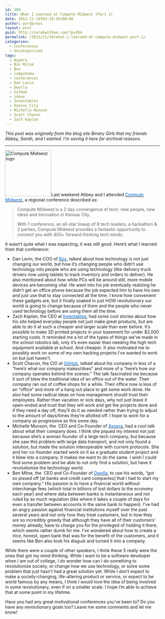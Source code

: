 ```yaml
---
id: 284
title: What I Learned at Compute Midwest (Part 1)
date: 2012-11-19T03:19:35+00:00
author: wordpress
layout: post
guid: http://sarahwithee.com/?p=284
permalink: /2012/11/19/what-i-learned-at-compute-midwest-part-1/
categories:
  - Conferences
  - Uncategorized
tags:
  - Aspera
  - Bin Milne
  - Box
  - computemw
  - conferences
  - Dan Levin
  - Dwolla
  - GitHub
  - ideas
  - Inventables
  - Kansas City
  - Michelle Munson
  - Scott Chacon
  - Zach Kaplan
---
```

_This post was originally from the blog site Binary Girls that my friends Abbey, Sarah, and I started. I’m saving it here for archival reasons._

* * *

[<img class="alignright size-full wp-image-285" src="http://sarahwithee.com/wp-content/uploads/CMW_logo-150x150.png" alt="Compute Midwest logo" width="150" height="150" />](http://www.binarygirls.com/wp-content/uploads/2012/11/CMW_logo.png)Last weekend Abbey and I attended <a href="http://www.computemidwest.com" target="_blank" rel="noopener noreferrer"><u><span style="color: #0066cc;">Compute Midwest</span></u></a>, a regional conference described as:

> Compute Midwest is a 2 day convergence of tech: new people, new ideas and innovation in Kansas City.<!--more-->
> 
> With 1 conference, an all-star lineup of 8 tech leaders, a hackathon & 2 parties, Compute Midwest provides a fantastic opportunity to connect you with 400+ forward thinking tech minds.

It wasn&#8217;t quite what I was expecting, it was still good. Here&#8217;s what I learned from that conference:

  * Dan Levin, the COO of <a href="http://www.box.com/" target="_blank" rel="noopener noreferrer"><u><span style="color: #0066cc;">Box</span></u></a>, talked about how technology is not just changing our world, but how it&#8217;s changing people who didn&#8217;t use technology into people who are using technology (like delivery truck drivers now using tablets to track inventory and orders to deliver). He also mentioned about how while PCs will be around still, more mobile devices are becoming vital. He went into his job eventually realizing he didn&#8217;t get an office phone because the job expected him to have his own and just use that to stay connected all the time. I know how convenient these gadgets are, but it finally soaked in just HOW revolutionary our world is going to change because of them and the people who never used technology before are using them all the time.
  * Zach Kaplan, the CEO at <a href="http://www.inventables.com/" target="_blank" rel="noopener noreferrer"><u><span style="color: #0066cc;">Inventables</span></u></a>, had some cool stories about how his site helped everyday people not just make great products, but are able to do it at such a cheaper and larger scale than ever before. It&#8217;s possible to make 3D printed projects in your basement for under $2,000 starting costs. It reminded me a lot of the types of things we&#8217;ve made in the school robotics lab, only it&#8217;s even easier than needing the high tech equipment available at school. And cheaper. It also motivated me to possibly work on some of my own hacking projects I&#8217;ve wanted to work on but just haven&#8217;t.
  * Scott Chacon, the CIO at <a href="https://github.com/" target="_blank" rel="noopener noreferrer"><u><span style="color: #0066cc;">GitHub</span></u></a>, talked about his company in less of a &#8220;here&#8217;s what our company makes/does&#8221; and more of a &#8220;here&#8217;s how our company operates behind the scenes.&#8221; The talk fascinated me because it sort of blew the traditional idea of an office out of the water. Their company ran out of coffee shops for a while. Their office now is less of an &#8220;office&#8221; and more of a hang out place to get some work done. He also had some radical ideas on how management should trust their employees. Rather than vacation or sick days, why not just leave it open-ended and trust that they will work and get the projects done and if they need a day off, they&#8217;ll do it as needed rather than trying to adjust to the amount of days/times they&#8217;re allotted off. I hope to work for a company as progressive as this some day.
  * Michelle Munson, the  CEO and Co-Founder of <a href="http://asperasoft.com/" target="_blank" rel="noopener noreferrer"><u><span style="color: #0066cc;">Aspera</span></u></a>, had a cool talk about what their company does. I think she piqued my interest not just because she&#8217;s a woman founder of a large tech company, but because she saw this problem with large data transport, and not only found a solution, but made the solution interoperable with current protocols. She and her co-founder started work on it as a graduate student project and it blew into a company. It makes me want to do the same. I wish I could find some problem and be able to not only find a solution, but have it revolutionize the technology world.
  * Ben Milne, the  CEO and Co-Founder of <a href="https://www.dwolla.com/" target="_blank" rel="noopener noreferrer"><u><span style="color: #0066cc;">Dwolla</span></u></a>, to use his words, &#8220;got so pissed off [at banks and credit card companies] that I had to start my own company.&#8221; His passion is to have a financial world without interchange fees (which total in billions of lost dollars to the economy each year) and where data between banks is instantaneous and not ruled by as much regulation (like where it takes a couple of days for even a transfer between accounts in the same bank to happen). I&#8217;ve had an angry passion against financial institutions myself over the past several years and not only how they treat customers, but in how they are so incredibly greedy that although they have all of their customers&#8217; money already, have to charge you for the privileged of holding it there, which seems rather dumb for me. I&#8217;ve wondered about how to create a nice, honest, open bank that was for the benefit of the customers, and it seems like Ben also took his disgust and turned it into a company.

While there were a couple of other speakers, I think these 5 really were the ones that got my mind thinking. While I want to be a software developer when I am out of college, I do wonder how can I do something to revolutionize society, or change how we use technology, or solve some problem that just hasn&#8217;t had a great solution yet. While I don&#8217;t expect to make a society-changing, life-altering product or service, or expect to be world famous by any means, I think I would love the idea of being involved in some revolutionary, even if on a smaller scale. I hope I&#8217;m able to achieve that at some point in my lifetime.

Have you had any great motivational conferences you&#8217;ve been to? Do you have any revolutionary goals too? Leave me some comments and let me know!